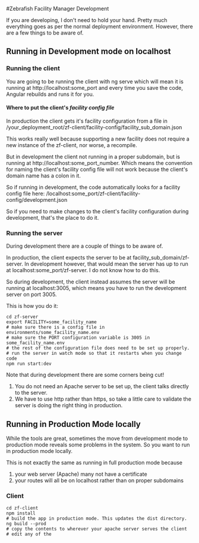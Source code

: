 #Zebrafish Facility Manager Development

If you are developing, I don't need to hold your hand.  Pretty much everything goes as per
the normal deployment environment.  However, there are a few things to be aware of.

## Running in Development mode on localhost

### Running the client

You are going to be running the client with ng serve which will mean it 
is running at http://localhost:some_port and every time you save the code,
Angular rebuilds and runs it for you.

#### Where to put the client's *facility config file*

In production the client gets it's facility configuration from a file in
/your_deployment_root/zf-client/facility-config/facility_sub_domain.json

This works really well because supporting a new facility does not require
a new instance of the zf-client, nor worse, a recompile.

But in development the client not running in a proper subdomain, but is running at
http://localhost:some_port_number.  Which means the convention for naming the
client's facility config file will not work because the client's domain name has a colon in it.

So if running in development, the code automatically looks for a facility config
file here: /localhost:some_port/zf-client/facility-config/development.json

So if you need to make changes to the client's facility configuration during development,
that's the place to do it.

### Running the server

During development there are a couple of things to be aware of.

In production, the client expects the server to be at
facility_sub_domain/zf-server.
In development however, that would mean the server has up to run at localhost:some_port/zf-server.
I do not know how to do this.

So during development, the client instead assumes the server will be running at localhost:3005, which
means you have to run the development server on port 3005.

This is how you do it:
```shell
cd zf-server
export FACILITY=some_facility_name
# make sure there is a config file in environments/some_facility_name.env
# make sure the PORT configuration variable is 3005 in some_facility_name.env
# the rest of the configuration file does need to be set up properly.
# run the server in watch mode so that it restarts when you change code
npm run start:dev
```

Note that during development there are some corners being cut!

1. You do not need an Apache server to be set up, the client talks directly to the server.
1. We have to use http rather than https, so take a little care to validate the server is
doing the right thing in production.

## Running in Production Mode locally

While the tools are great, sometimes the move from development mode to production
mode reveals some problems in the system.  So you want to run in production mode locally.

This is not exactly the same as running in full production mode because 
1. your web server (Apache) many not have a certificate
1. your routes will all be on localhost rather than on proper subdomains

### Client

```shell
cd zf-client
npm install
# build the app in production mode. This updates the dist directory.
ng build --prod
# copy the contents to wherever your apache server serves the client
# edit any of the 

```





